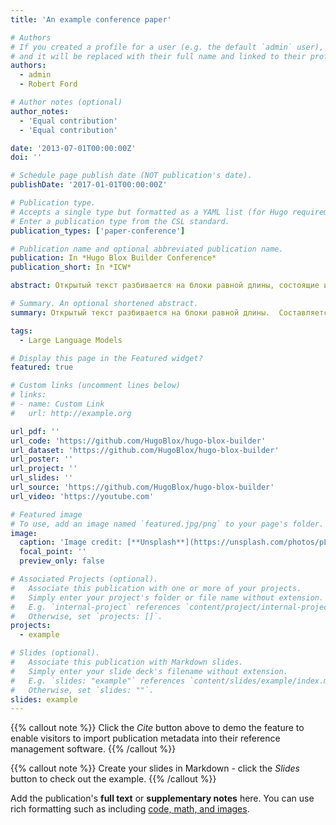 ```yaml
---
title: 'An example conference paper'

# Authors
# If you created a profile for a user (e.g. the default `admin` user), write the username (folder name) here
# and it will be replaced with their full name and linked to their profile.
authors:
  - admin
  - Robert Ford

# Author notes (optional)
author_notes:
  - 'Equal contribution'
  - 'Equal contribution'

date: '2013-07-01T00:00:00Z'
doi: ''

# Schedule page publish date (NOT publication's date).
publishDate: '2017-01-01T00:00:00Z'

# Publication type.
# Accepts a single type but formatted as a YAML list (for Hugo requirements).
# Enter a publication type from the CSL standard.
publication_types: ['paper-conference']

# Publication name and optional abbreviated publication name.
publication: In *Hugo Blox Builder Conference*
publication_short: In *ICW*

abstract: Открытый текст разбивается на блоки равной длины, состоящие из числа символов, равного произведению m и n. Если последний блок получится меньше остальных, то в него следует дописать требуемое количество произвольных символов. Составляется таблица размерности m x n. Блоки вписываются построчно в таблицу. Криптограмма получается выписыванием букв из таблицы в соответствии с некоторым маршрутом. Ключом такой криптограммы является маршрут и числа m и n. Обычно буквы выписывают по столбцам, которые упорядочивают согласно паролю - внизу таблицы приписывается слово из n неповторяющихся букв и столбцы нумеруются по алфавитному порядку букв пароля.

# Summary. An optional shortened abstract.
summary: Открытый текст разбивается на блоки равной длины.  Составляется таблица размерности m x n. Блоки вписываются построчно в таблицу. Криптограмма получается выписыванием букв из таблицы в соответствии с некоторым маршрутом.

tags:
  - Large Language Models

# Display this page in the Featured widget?
featured: true

# Custom links (uncomment lines below)
# links:
# - name: Custom Link
#   url: http://example.org

url_pdf: ''
url_code: 'https://github.com/HugoBlox/hugo-blox-builder'
url_dataset: 'https://github.com/HugoBlox/hugo-blox-builder'
url_poster: ''
url_project: ''
url_slides: ''
url_source: 'https://github.com/HugoBlox/hugo-blox-builder'
url_video: 'https://youtube.com'

# Featured image
# To use, add an image named `featured.jpg/png` to your page's folder.
image:
  caption: 'Image credit: [**Unsplash**](https://unsplash.com/photos/pLCdAaMFLTE)'
  focal_point: ''
  preview_only: false

# Associated Projects (optional).
#   Associate this publication with one or more of your projects.
#   Simply enter your project's folder or file name without extension.
#   E.g. `internal-project` references `content/project/internal-project/index.md`.
#   Otherwise, set `projects: []`.
projects:
  - example

# Slides (optional).
#   Associate this publication with Markdown slides.
#   Simply enter your slide deck's filename without extension.
#   E.g. `slides: "example"` references `content/slides/example/index.md`.
#   Otherwise, set `slides: ""`.
slides: example
---
```


{{% callout note %}}
Click the _Cite_ button above to demo the feature to enable visitors to import publication metadata into their reference management software.
{{% /callout %}}

{{% callout note %}}
Create your slides in Markdown - click the _Slides_ button to check out the example.
{{% /callout %}}

Add the publication's **full text** or **supplementary notes** here. You can use rich formatting such as including [code, math, and images](https://docs.hugoblox.com/content/writing-markdown-latex/).
